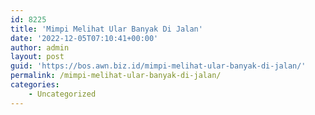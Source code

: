 ```yaml
---
id: 8225
title: 'Mimpi Melihat Ular Banyak Di Jalan'
date: '2022-12-05T07:10:41+00:00'
author: admin
layout: post
guid: 'https://bos.awn.biz.id/mimpi-melihat-ular-banyak-di-jalan/'
permalink: /mimpi-melihat-ular-banyak-di-jalan/
categories:
    - Uncategorized
---
```


